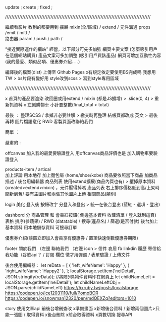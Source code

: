 update    ;
create   ;
fixed  ;

 /////////////////////////////////////////////////////////////////////////////////////////////

繼續看影片 教到的都要用到
擴展 mixin(全/區域) /  extend / 
元件溝通 props /emit / mitt /  
路由器  param / push / path / 

 “接近實際運作的網站” 經營，以下部分可先多加強
網頁主要文案 (怎麼吸引用戶在這個網站購買)
產品文案可多加調整 (吸引用戶買該產品)
網頁可增加互動性內容 (我的最愛、類似品項、優惠券介紹．．．)

編譯後的檔案(dist) 上傳至 Github Pages
x有規定依定要使用BS完成嗎 我想用TW > bs片段有變好用 style改到scss > 寫到style專用區域

 /////////////////////////////////////////////////////////////////////////////////////////////

x 首頁的產品要渲染 改回圈或用extend / mixin (都是JS擴增) >  .slice(0, 4) > 重新抓資料
x 左側購物車 小計要整數(final_total > total)

最後 ：
整理SCSS / 拿掉非必要註解 > 繳交時再整理 
結帳頁都改成 英文 > 最後再轉
圖片檔語意化
RWD
客製頁面改聯絡我們


簡單 ：




嚴肅的  :



offcanvas
加入我的最愛要驗證登入
用offcanvas商品評價也是 
加入購物車要驗證登入

products-item / artical  
加上評論 用本地存
加上麵包屑 (home/shoe/kobe) 商品要依照當下商品 
加商品描述 / 後台用編輯器
商品列表 使用extend擴展(商品內頁也有) > 壓掉原本資料 (created>extend>mixin) ，元件壓得掉嗎
產品列表 右上排序價格低到高/上架時間新到舊/
要有主圖片和兩張其他圖片上傳
相關商品(類別)


login
美化
登入後 按鈕改字 分登入和登出 > 統一在後台登出 (藍紅 - 選項 -  登出)

dashbord
分 商品管理 和 會員紅按鈕(  側邊基本資料 收藏清單 / 登入就到這頁) 
表格 排序(參蔬果) / RWD (datatable) / 搜尋(產品名) / 篩選(是否付款)
後台加上 
基本資料 用本地儲存資料
可搜尋訂單

優惠券介紹(談窗立即加入會員享有優惠券  / 置頂快速倒數優惠券期限)

footer
關於我們 （左邊
聯絡我們 （右邊 icon > 信件 哀居 fb linkdin 履歷 
寄信給我功能（谷歌api？  / 訂閱 欄位
徵才用彈窗 / 表單驗證 / 上傳文件


後台使用編輯器：
let reData = [
    { 'left_wifeName': 'Happy' },
    { 'right_wifeName': 'Happy2' },
];
localStorage.setItem('neiDetail', JSON.stringify(reData));
//將陣列&物件資料印在網頁上
let childNameLeft = localStorage.getItem('neiDetail');
let childNameLeftObj = JSON.parse(childNameLeft) 
https://5xruby.tw/posts/localstorage
https://codepen.io/ice12031110/full/PomoBOR
https://codepen.io/snowman12320/pen/mdQEXZq?editors=1010

story
使用文章api 前後台增刪查改
x準備畫面 x新增後台資料 / 新增兩個圖片>只能一張圖 / 取得資料 x後台刪除 x前台取得資料 x頁數切換
搜尋API